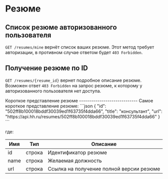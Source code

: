 Резюме
======

Cписок резюме авторизованного пользователя
------------------------------------------
`GET /resumes/mine` вернёт список ваших резюме. Этот метод требует авторизации, в противном случае ответом будет `403 Forbidden`.

Получение резюме по ID
----------------------
`GET /resumes/{resume_id}` вернет подробное описание резюме. Возможен ответ `403 Forbidden` на запрос резюме, к которому у авторизованного пользователя нет доступа.


<a name='resume-nano' />
Короткое представление резюме
-----------------------------
Самое короткое представление резюме:
```json
{
    "id": "502ff8b100018bddf30039ed1f63735f4dda66",
    "title": "консультант",
    "url": "https://api.hh.ru/resumes/502ff8b100018bddf30039ed1f63735f4dda66"
}
```

где:

 Имя  | Тип    | Описание
 ---- | ------ | ---
 id   | строка | Идентификатор резюме
 name | строка | Желаемая должность
 url  | строка | Ссылка на получение полной версии резюме
 
